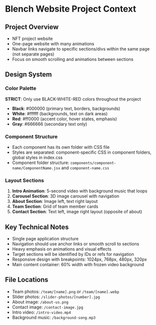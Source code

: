 # Blench Website Project Context

## Project Overview
- NFT project website
- One-page website with many animations
- Navbar links navigate to specific sections/divs within the same page (not separate pages)
- Focus on smooth scrolling and animations between sections

## Design System

### Color Palette
**STRICT**: Only use BLACK-WHITE-RED colors throughout the project
- **Black**: #000000 (primary text, borders, backgrounds)
- **White**: #ffffff (backgrounds, text on dark areas)
- **Red**: #ff0000 (accent color, hover states, emphasis)
- **Gray**: #666666 (secondary text only)

### Component Structure
- Each component has its own folder with CSS file
- Styles are separated: component-specific CSS in component folders, global styles in index.css
- Component folder structure: `components/component-name/ComponentName.jsx` and `component-name.css`

### Layout Sections
1. **Intro Animation**: 5-second video with background music that loops
2. **Carousel Section**: 3D image carousel with navigation
3. **About Section**: Image left, text right layout
4. **Team Section**: Grid of team member cards
5. **Contact Section**: Text left, image right layout (opposite of about)

## Key Technical Notes
- Single page application structure
- Navigation should use anchor links or smooth scroll to sections
- Heavy emphasis on animations and visual effects
- Target sections will be identified by IDs or refs for navigation
- Responsive design with breakpoints: 1024px, 768px, 480px, 320px
- Main content container: 60% width with frozen video background

## File Locations
- Team photos: `/team/[name].png` or `/team/[name].webp`
- Slider photos: `/slider-photos/[number].jpg`
- About image: `/about-us.png`
- Contact image: `/contact-image.jpg`
- Intro video: `/intro-video.mp4`
- Background music: `/background-song.mp3`